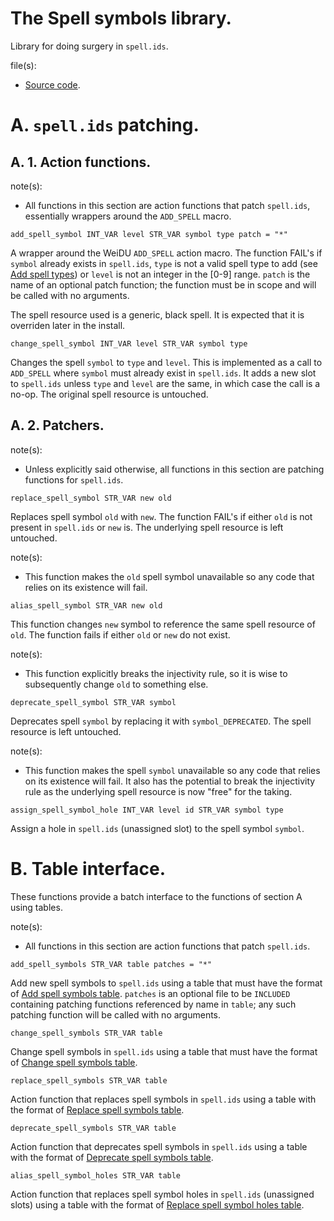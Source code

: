 # The Spell symbols library.

Library for doing surgery in `spell.ids`.

file(s):

* [Source code](../../spell_symbols.tpa).

# A. `spell.ids` patching.

## A. 1. Action functions.

note(s):
* All functions in this section are action functions that patch `spell.ids`, essentially wrappers around the `ADD_SPELL` macro.

`add_spell_symbol INT_VAR level STR_VAR symbol type patch = "*"`

A wrapper around the WeiDU `ADD_SPELL` action macro. The function FAIL's if `symbol` already exists in `spell.ids`, `type` is not a valid spell type to add (see [Add spell types](../../resources/2da/spells/add_types.2da)) or `level` is not an integer in the [0-9] range. `patch` is the name of an optional patch function; the function must be in scope and will be called with no arguments.

The spell resource used is a generic, black spell. It is expected that it is overriden later in the install.

`change_spell_symbol INT_VAR level STR_VAR symbol type`

Changes the spell `symbol` to `type` and `level`. This is implemented as a call to `ADD_SPELL` where `symbol` must already exist in `spell.ids`. It adds a new slot to `spell.ids` unless `type` and `level` are the same, in which case the call is a no-op. The original spell resource is untouched.

## A. 2. Patchers.

note(s):
* Unless explicitly said otherwise, all functions in this section are patching functions for `spell.ids`.

`replace_spell_symbol STR_VAR new old`

Replaces spell symbol `old` with `new`. The function FAIL's if either `old` is not present in `spell.ids` or `new` is. The underlying spell resource is left untouched.

note(s):
* This function makes the `old` spell symbol unavailable so any code that relies on its existence will fail.

`alias_spell_symbol STR_VAR new old`

This function changes `new` symbol to reference the same spell resource of `old`. The function fails if either `old` or `new` do not exist.

note(s):
* This function explicitly breaks the injectivity rule, so it is wise to subsequently change `old` to something else.

`deprecate_spell_symbol STR_VAR symbol`

Deprecates spell `symbol` by replacing it with `symbol_DEPRECATED`. The spell resource is left untouched.

note(s):
* This function makes the spell `symbol` unavailable so any code that relies on its existence will fail. It also has the potential to break the injectivity rule as the underlying spell resource is now "free" for the taking.

`assign_spell_symbol_hole INT_VAR level id STR_VAR symbol type`

Assign a hole in `spell.ids` (unassigned slot) to the spell symbol `symbol`.

# B. Table interface.

These functions provide a batch interface to the functions of section A using tables.

note(s):
* All functions in this section are action functions that patch `spell.ids`.

`add_spell_symbols STR_VAR table patches = "*"`

Add new spell symbols to `spell.ids` using a table that must have the format of [Add spell symbols table](../../resources/2da/templates/add_symbols.2da). `patches` is an optional file to be `INCLUDED` containing patching functions referenced by name in `table`; any such patching function will be called with no arguments.

`change_spell_symbols STR_VAR table`

Change spell symbols in `spell.ids` using a table that must have the format of [Change spell symbols table](../../resources/2da/templates/change_symbols.2da).

`replace_spell_symbols STR_VAR table`

Action function that replaces spell symbols in `spell.ids` using a table with the format of [Replace spell symbols table](../../resources/2da/templates/replace_symbols.2da).

`deprecate_spell_symbols STR_VAR table`

Action function that deprecates spell symbols in `spell.ids` using a table with the format of [Deprecate spell symbols table](../../resources/2da/templates/deprecate_symbols.2da).

`alias_spell_symbol_holes STR_VAR table`

Action function that replaces spell symbol holes in `spell.ids` (unassigned slots) using a table with the format of [Replace spell symbol holes table](../../resources/2da/templates/replace_symbol_holes.2da).
